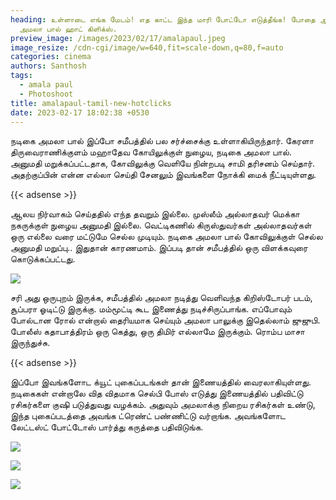 ```yaml
---
heading: உள்ளாடை எங்க மேடம்! எத காட்ட இந்த மாரி போட்டோ எடுத்தீங்க! போதை ஆக்கும்
  அமலா பால் ஹாட் கிளிக்ஸ்.
preview_image: /images/2023/02/17/amalapaul.jpeg
image_resize: /cdn-cgi/image/w=640,fit=scale-down,q=80,f=auto
categories: cinema
authors: Santhosh
tags:
  - amala paul
  - Photoshoot
title: amalapaul-tamil-new-hotclicks
date: 2023-02-17 18:02:38 +0530
---
```

நடிகை அமலா பால் இப்போ சமீபத்தில் பல சர்ச்சைக்கு உள்ளாகியிருந்தார். கேரளா திருவைராணிக்குளம் மஹாதேவ கோயிலுக்குள் நுழைய, நடிகை அமலா பால். அனுமதி மறுக்கப்பட்டதாக, கோவிலுக்கு வெளியே நின்றபடி சாமி தரிசனம் செய்தார். அதற்குப்பின் என்ன எல்லா செய்தி சேனலும் இவங்களை நோக்கி மைக் நீட்டியுள்ளது.

{{< adsense >}}

ஆலய நிர்வாகம் செய்ததில் எந்த தவறும் இல்லை. முஸ்லீம் அல்லாதவர் மெக்கா நகருக்குள் நுழைய அனுமதி இல்லை. வெட்டிகணில் கிருஸ்துவர்கள் அல்லாதவர்கள் ஒரு எல்லை வரை மட்டுமே செல்ல முடியும். நடிகை அமலா பால் கோவிலுக்குள் செல்ல அனுமதி மறுப்பு.. இதுதான் காரணமாம். இப்படி தான் சமீபத்தில் ஒரு விளக்கவுரை கொடுக்கப்பட்டது.



![](/images/2023/02/17/amalapaul-tamil-new-hotclicks.jpeg)

சரி அது ஒருபுறம் இருக்க, சமீபத்தில் அமலா நடித்து வெளிவந்த கிறிஸ்டோபர் படம், சூப்பரா ஓடிட்டு இருக்கு. மம்மூட்டி கூட இணைத்து நடிச்சிருப்பாங்க. எப்போவும் போல்டான ரோல் என்றால் தைரியமாக செய்யும் அமலா பாலுக்கு இதெல்லாம் ஜுஜுபி. போலீஸ் கதாபாத்திரம் ஒரு கெத்து, ஒரு திமிர் எல்லாமே இருக்கும். ரொம்ப மாசா இருந்துச்சு. 

{{< adsense >}}

இப்போ இவங்களோட க்யூட் புகைப்படங்கள் தான் இணையத்தில் வைரலாகியுள்ளது. நடிகைகள் என்றாலே வித விதமாக செல்பி போஸ் எடுத்து இணையத்தில் பதிவிட்டு ரசிகர்களை குஷி படுத்துவது வழக்கம். அதுவும் அமலாக்கு நிறைய ரசிகர்கள் உண்டு, இந்த புகைப்படத்தை அவங்க ட்ரெண்ட் பண்ணிட்டு வர்றாங்க. அவங்களோட லேட்டஸ்ட் போட்டோஸ் பார்த்து கருத்தை பதிவிடுங்க. 

![](/images/2023/02/17/amalapaul-tamil-new-hotclicks22.jpeg)

![](/images/2023/02/17/amalapaul-tamil-new-hotclicks44.jpeg)

![](/images/2023/02/17/amalapaul-tamil-new-hotclickss.jpeg)